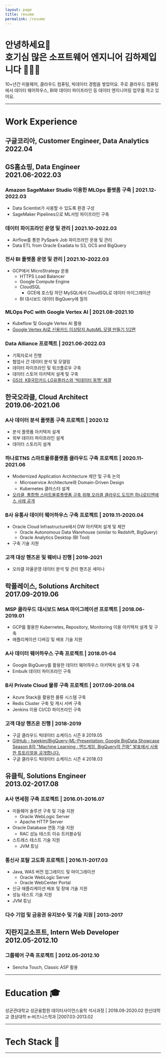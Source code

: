```yaml
---
layout: page
title: resume
permalink: /resume
---
```

# 안녕하세요👋 <br/> 호기심 많은 소프트웨어 엔지니어 김하제입니다 🧑🏻‍💻
10+년간 미들웨어, 클라우드 컴퓨팅, 빅데이터 경험을 쌓았어요. 주로 클라우드 컴퓨팅에서 데이터 웨어하우스, BI와 데이터 파이프라인 등 데이터 엔지니어링 업무를 하고 있어요.

---
# Work Experience
## 구글코리아, Customer Engineer, Data Analytics <br/>  2022.04
## GS홈쇼핑, Data Engineer <br/> 2021.06-2022.03

### Amazon SageMaker Studio 이용한 MLOps 플랫폼 구축 | 2021.12-2022.03
- Data Scientist가 사용할 수 있도록 환경 구성
- SageMaker Pipelines으로 ML서빙 파이프라인 구축

### 데이터 파이프라인 운영 및 관리 | 2021.10-2022.03
- Airflow를 통한 PySpark Job 파이프라인 운용 및 관리
- Data ETL from Oracle Exadata to S3, GCS and BigQuery

### 전사 BI 플랫폼 운영 및 관리 |  2021.10-2022.03
- GCP에서 MicroStrategy 운용
    - HTTPS Load Balancer
    - Google Compute Engine
    - CloudSQL
        - GCE에 호스팅 하던 MySQL에서 CloudSQL로 데이터 마이그레이션
    - BI 대시보드 데이터 BigQuery에 질의

### MLOps PoC with Google Vertex AI | 2021.08-2021.10
- Kubeflow 및 Google Vertex AI 활용
- [Google Vertex AI로 신용카드 이상탐지 AutoML 모델 만들기 1/2편](https://velog.io/@haje/Vertex-AI-AutoML-%EC%82%AC%EA%B8%B0-%ED%83%90%EC%A7%80-%EB%AA%A8%EB%8D%B8-%EA%B5%AC%EC%B6%95)
    
### Data Alliance 프로젝트 | 2021.06-2022.03
- 기획자로서 진행
- 협업사 간 데이터 분석 및 모델링
- 데이터 파이프라인 및 워크플로우 구축
- 데이터 스토어 아키텍처 설계 및 구축
- [GS샵, KB국민카드·LG유플러스와 '빅데이터 동맹' 체결](http://www.econovill.com/news/articleView.html?idxno=534933)
        
## 한국오라클, Cloud Architect <br/> 2019.06-2021.06
### A사 데이터 분석 플랫폼 구축 프로젝트 | 2020.12
- 분석 플랫폼 아키텍처 설계
- 외부 데이터 파이프라인 설계
- 데이터 스토리지 설계

### 하나로TNS 스마트물류플랫폼 클라우드 구축 프로젝트 | 2020.11-2021.06
- Modernized Application Architecture 제안 및 구축 논의
    - Microservice Architecture와 Domain-Driven Design
    - Kubernetes 클러스터 설계
- [오라클, 통합형 스마트물류플랫폼 구축 위해 오라클 클라우드 도입한 하나로티앤에스 사례 공개](https://www.oracle.com/kr/news/announcement/oracle-cloud-helps-hanaro-tns-integrate-logistics-platform-2021-04-12.html)
        
### B사 유통사 데이터 웨어하우스 구축 프로젝트 | 2019.11-2020.04
- Oracle Cloud Infrastructure에서 DW 아키텍처 설계 및 제안
    - Oracle Autonomous Data Warehouse (similar to Redshift, BigQuery)
    - Oracle Analytics Desktop (BI Tool)
- 구축 기술 지원
### 고객 대상 핸즈온 및 웨비나 진행 | 2019-2021
- 오라클 자율운영 데이터 분석 및 관리 핸즈온 세미나
## 락플레이스, Solutions Architect <br/>  2017.09-2019.06
### MSP 클라우드 대시보드 MSA 마이그레이션 프로젝트 | 2018.06-2019.01
- GCP를 활용한 Kubernetes, Repository, Monitoring 이용 아키텍처 설계 및 구축
- 애플리케이션 디버깅 및 배포 기술 지원
### A사 데이터 웨어하우스 구축 프로젝트 | 2018.01-04
- Google BigQuery를 활용한 데이터 웨어하우스 아키텍처 설계 및 구축
- Embulk 데이터 파이프라인 구축
### B사 Private Cloud 물류 구축 프로젝트 | 2017.09-2018.04
- Azure Stack을 활용한 물류 시스템 구축
- Redis Cluster 구축 및 캐시 서버 구축
- Jenkins 이용 CI/CD 파이프라인 구축
### 고객 대상 핸즈온 진행 | 2018-2019
- 구글 클라우드 빅데이터 쇼케이스 시즌 8 2019.05  
- [GitHub - hajekim/BigQuery-ML-Presentation: Google BigData Showcase Season 8의 "Machine Learning : 엔드게임, BigQuery의 진화" 발표에서 사용한 튜토리얼을 공개합니다.](https://github.com/hajekim/BigQuery-ML-Presentation)
- 구글 클라우드 빅데이터 쇼케이스 시즌 4 2018.03

## 유클릭, Solutions Engineer <br/> 2013.02-2017.08
### A사 면세점 구축 프로젝트 | 2016.01-2016.07
- 미들웨어 솔루션 구축 및 기술 지원
    - Oracle WebLogic Server
    - Apache HTTP Server
- Oracle Database 연동 기술 지원
    - RAC 성능 테스트 이슈 트러블슈팅
- 스트레스 테스트 기술 지원
    - JVM 튜닝
### 통신사 포탈 고도화 프로젝트 | 2016.11-2017.03
- Java, WAS 버전 업그레이드 및 마이그레이션
    - Oracle WebLogic Server
    - Oracle WebCenter Portal
- 신규 애플리케이션 배포 및 장애 기술 지원
- 성능 테스트 기술 지원
- JVM 튜닝

### 다수 기업 및 금융권 유지보수 및 기술 지원 | 2013-2017

## 지란지교소프트, Intern Web Developer <br/> 2012.05-2012.10
### 그룹웨어 구축 프로젝트 | 2012.05-2012.10
- Sencha Touch, Classic ASP 활용

---

# Education 🎓
성균관대학교 성균융합원 데이터사이언스융학 석사과정 | 2018.09-2020.02
한신대학교 경상대학 e-비즈니스학과 |2007.03-2013.02

---

# Tech Stack 🥞



---